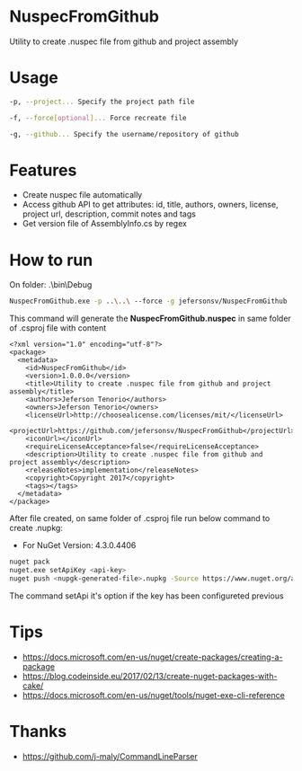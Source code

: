 # NuspecFromGithub
Utility to create .nuspec file from github and project assembly

# Usage
```bash
-p, --project... Specify the project path file

-f, --force[optional]... Force recreate file

-g, --github... Specify the username/repository of github
```

# Features

* Create nuspec file automatically
* Access github API to get attributes: id,  title, authors, owners, license, project url, description, commit notes and tags
* Get version file of AssemblyInfo.cs by regex

# How to run
On folder: .\bin\Debug

```bash
NuspecFromGithub.exe -p ..\..\ --force -g jefersonsv/NuspecFromGithub
```

This command will generate the **NuspecFromGithub.nuspec** in same folder of .csproj file with content
```
<?xml version="1.0" encoding="utf-8"?>
<package>
  <metadata>
    <id>NuspecFromGithub</id>
    <version>1.0.0.0</version>
    <title>Utility to create .nuspec file from github and project assembly</title>
    <authors>Jeferson Tenorio</authors>
    <owners>Jeferson Tenorio</owners>
    <licenseUrl>http://choosealicense.com/licenses/mit/</licenseUrl>
    <projectUrl>https://github.com/jefersonsv/NuspecFromGithub</projectUrl>
    <iconUrl></iconUrl>
    <requireLicenseAcceptance>false</requireLicenseAcceptance>
    <description>Utility to create .nuspec file from github and project assembly</description>
    <releaseNotes>implementation</releaseNotes>
    <copyright>Copyright 2017</copyright>
    <tags></tags>
  </metadata>
</package>
```

After file created, on same folder of .csproj file run below command to create .nupkg:
* For NuGet Version: 4.3.0.4406

```bash
nuget pack
nuget.exe setApiKey <api-key>
nuget push <nupgk-generated-file>.nupkg -Source https://www.nuget.org/api/v2/package
```

The command setApi it's option if the key has been configureted previous

# Tips
* https://docs.microsoft.com/en-us/nuget/create-packages/creating-a-package
* https://blog.codeinside.eu/2017/02/13/create-nuget-packages-with-cake/
* https://docs.microsoft.com/en-us/nuget/tools/nuget-exe-cli-reference

# Thanks

* https://github.com/j-maly/CommandLineParser
